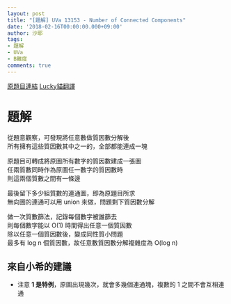 ```yaml
---
layout: post
title: "[題解] UVa 13153 - Number of Connected Components"
date: '2018-02-16T00:00:00.000+09:00'
author: 沙耶
tags:
- 題解
- UVa
- B難度
comments: true
---
```


[原題目連結](https://uva.onlinejudge.org/index.php?option=com_onlinejudge&Itemid=8&category=24&page=show_problem&problem=5075)
[Lucky貓翻譯](http://luckycat.kshs.kh.edu.tw/homework/q13153.htm)

# 題解

從題意觀察，可發現將任意數做質因數分解後  
所有擁有這些質因數其中之一的，全部都能連成一塊

原題目可轉成將原圖所有數字的質因數建成一張圖  
任兩質數同時作為原圖任一數字的質因數時  
則這兩個質數之間有一條邊

最後留下多少組質數的連通圖，即為原題目所求  
無向圖的連通可以用 union 來做，問題剩下質因數分解

做一次質數篩法，記錄每個數字被誰篩去  
則每個數字能以 O(1) 時間得出任意一個質因數  
除以任意一個質因數後，變成同性質小問題  
最多有 log n 個質因數，故任意數質因數分解複雜度為 O(log n)

## 來自小希的建議

- 注意 **1 是特例**，原圖出現幾次，就會多幾個連通塊，複數的 1 之間不會互相連通
